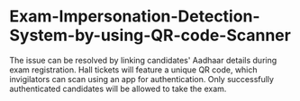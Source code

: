# Exam-Impersonation-Detection-System-by-using-QR-code-Scanner
The issue can be resolved by linking candidates' Aadhaar details during exam registration. Hall tickets will feature a unique QR code, which invigilators can scan using an app for authentication. Only successfully authenticated candidates will be allowed to take the exam.
